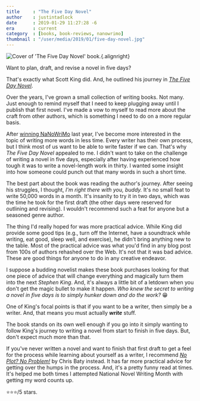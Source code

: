 ```yaml
---
title     : "The Five Day Novel"
author    : justintadlock
date      : 2019-01-29 11:27:28 -6
era       : current
category  : [books, book-reviews, nanowrimo]
thumbnail : "/user/media/2019/01/five-day-novel.jpg"
---
```


![Cover of 'The Five Day Novel' book.](http://justintadlock.com/user/media/2019/01/five-day-novel.jpg){.alignright}

Want to plan, draft, and revise a novel in five days?

That's exactly what Scott King did.  And, he outlined his journey in _[The Five Day Novel](https://www.amazon.com/Five-Day-Novel-Optimizing-Workflow-ebook/dp/B01MDN3015/?tag=justtadl-20)_.

Over the years, I've grown a small collection of writing books.  Not many.  Just enough to remind myself that I need to keep plugging away until I publish that first novel.  I've made a vow to myself to read more about the craft from other authors, which is something I need to do on a more regular basis.

After [winning NaNoWriMo](http://justintadlock.com/archives/2018/12/01/nanowrimo-2018-and-beyond) last year, I've become more interested in the topic of writing more words in less time.  Every writer has their own process, but I think most of us want to be able to write faster if we can.  That's why _The Five Day Novel_ appealed to me.  I didn't want to take on the challenge of writing a novel in five days, especially after having experienced how tough it was to write a novel-length work in thirty.  I wanted some insight into how someone could punch out that many words in such a short time.

The best part about the book was reading the author's journey.  After seeing his struggles, I thought, _I'm right there with you, buddy._  It's no small feat to write 50,000 words in a month.  It's insanity to try it in two days, which was the time he took for the first draft (the other days were reserved for outlining and revising).  I wouldn't recommend such a feat for anyone but a seasoned genre author.

The thing I'd really hoped for was more practical advice.  While King did provide some good tips (e.g., turn off the Internet, have a soundtrack while writing, eat good, sleep well, and exercise), he didn't bring anything new to the table.  Most of the practical advice was what you'd find in any blog post from 100s of authors rehashed over the Web.  It's not that it was bad advice.  These are good things for anyone to do in any creative endeavor.

I suppose a budding novelist makes these book purchases looking for that one piece of advice that will change everything and magically turn them into the next _Stephen King_.  And, it's always a little bit of a letdown when you don't get the magic bullet to make it happen.  _Who knew the secret to writing a novel in five days is to simply hunker down and do the work?_ 😁

One of King's focal points is that if you want to be a writer, then simply be a writer.  And, that means you must actually _**write**_ stuff.

The book stands on its own well enough if you go into it simply wanting to follow King's journey to writing a novel from start to finish in five days.  But, don't expect much more than that.

If you've never written a novel and want to finish that first draft to get a feel for the process while learning about yourself as a writer, I recommend _[No Plot? No Problem!](https://www.amazon.com/Plot-Problem-Revised-Expanded-High-velocity-ebook/dp/B00JVZ42HM/?tag=justtadl-20)_ by Chris Baty instead.  It has far more practical advice for getting over the humps in the process.  And, it's a pretty funny read at times.  It's helped me both times I attempted National Novel Writing Month with getting my word counts up.

⭐⭐⭐/5 stars.
